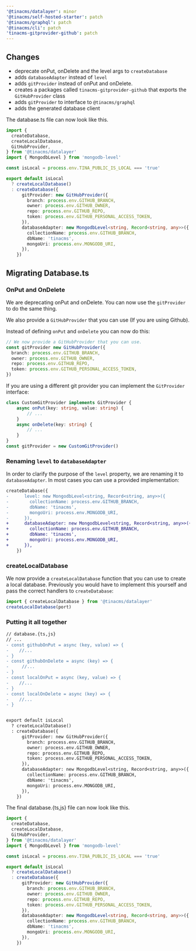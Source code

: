 ```yaml
---
'@tinacms/datalayer': minor
'@tinacms/self-hosted-starter': patch
'@tinacms/graphql': patch
'@tinacms/cli': patch
'tinacms-gitprovider-github': patch
---
```


## Changes
- deprecate onPut, onDelete and the level args to `createDatabase`
- adds `databaseAdapter` instead of `level`
- adds `gitProvider` instead of onPut and onDelete. 
- creates a packages called `tinacms-gitprovider-github` that exports the `GitHubProvider` class
- adds `gitProvider` to interface to `@tinacms/graphql`
- adds the generated database client


The database.ts file can now look like this.
```ts
import {
  createDatabase,
  createLocalDatabase,
  GitHubProvider,
} from '@tinacms/datalayer'
import { MongodbLevel } from 'mongodb-level'

const isLocal = process.env.TINA_PUBLIC_IS_LOCAL === 'true'

export default isLocal
  ? createLocalDatabase()
  : createDatabase({
      gitProvider: new GitHubProvider({
        branch: process.env.GITHUB_BRANCH,
        owner: process.env.GITHUB_OWNER,
        repo: process.env.GITHUB_REPO,
        token: process.env.GITHUB_PERSONAL_ACCESS_TOKEN,
      }),
      databaseAdapter: new MongodbLevel<string, Record<string, any>>({
        collectionName: process.env.GITHUB_BRANCH,
        dbName: 'tinacms',
        mongoUri: process.env.MONGODB_URI,
      }),
    })
```


## Migrating Database.ts

### OnPut and OnDelete

We are deprecating onPut and onDelete. You can now use the `gitProvider` to do the same thing. 

We also provide a `GitHubProvider` that you can use (If you are using Github). 

Instead of defining `onPut` and `onDelete` you can now do this:

```ts
// We now provide a GitHubProvider that you can use.
const gitProvider new GitHubProvider({
  branch: process.env.GITHUB_BRANCH,
  owner: process.env.GITHUB_OWNER,
  repo: process.env.GITHUB_REPO,
  token: process.env.GITHUB_PERSONAL_ACCESS_TOKEN,
})
```

If you are using a different git provider you can implement the `GitProvider` interface:

```ts
class CustomGitProvider implements GitProvider {
    async onPut(key: string, value: string) {
        // ...
    }
    async onDelete(key: string) {
        // ...
    }
}
const gitProvider = new CustomGitProvider()
```

### Renaming `level` to `databaseAdapter`

In order to clarify the purpose of the `level` property, we are renaming it to `databaseAdapter`.  In most cases you can use a provided implementation:


```diff 
createDatabase({
-      level: new MongodbLevel<string, Record<string, any>>({
-        collectionName: process.env.GITHUB_BRANCH,
-        dbName: 'tinacms',
-        mongoUri: process.env.MONGODB_URI,
-      }),
+      databaseAdapter: new MongodbLevel<string, Record<string, any>>({
+        collectionName: process.env.GITHUB_BRANCH,
+        dbName: 'tinacms',
+        mongoUri: process.env.MONGODB_URI,
+      }),
    })
```

### createLocalDatabase

We now provide a `createLocalDatabase` function that you can use to create a local database. Previously you would have to implement this yourself and pass the correct handlers to `createDatabase`:
```ts
import { createLocalDatabase } from '@tinacms/datalayer'
createLocalDatabase(port)
```

### Putting it all together


```diff
// database.{ts,js}
// ...
- const githubOnPut = async (key, value) => {
-    //...
- }
- const githubOnDelete = async (key) => {
-     //...
- }
- const localOnPut = async (key, value) => {
-    //...
- }
- const localOnDelete = async (key) => {
-    //...
- }


export default isLocal
  ? createLocalDatabase()
  : createDatabase({
      gitProvider: new GitHubProvider({
        branch: process.env.GITHUB_BRANCH,
        owner: process.env.GITHUB_OWNER,
        repo: process.env.GITHUB_REPO,
        token: process.env.GITHUB_PERSONAL_ACCESS_TOKEN,
      }),
      databaseAdapter: new MongodbLevel<string, Record<string, any>>({
        collectionName: process.env.GITHUB_BRANCH,
        dbName: 'tinacms',
        mongoUri: process.env.MONGODB_URI,
      }),
    })
```

The final database.{ts,js} file can now look like this.

```ts
import {
  createDatabase,
  createLocalDatabase,
  GitHubProvider,
} from '@tinacms/datalayer'
import { MongodbLevel } from 'mongodb-level'

const isLocal = process.env.TINA_PUBLIC_IS_LOCAL === 'true'

export default isLocal
  ? createLocalDatabase()
  : createDatabase({
      gitProvider: new GitHubProvider({
        branch: process.env.GITHUB_BRANCH,
        owner: process.env.GITHUB_OWNER,
        repo: process.env.GITHUB_REPO,
        token: process.env.GITHUB_PERSONAL_ACCESS_TOKEN,
      }),
      databaseAdapter: new MongodbLevel<string, Record<string, any>>({
        collectionName: process.env.GITHUB_BRANCH,
        dbName: 'tinacms',
        mongoUri: process.env.MONGODB_URI,
      }),
    })

```